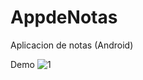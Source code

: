 # AppdeNotas
Aplicacion de notas (Android) 

Demo
![1](https://user-images.githubusercontent.com/61884452/171744675-121425a2-b67e-482f-8515-50bf82ec7687.png)

